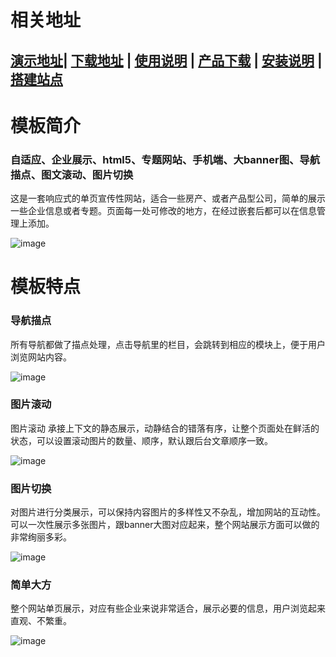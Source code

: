 # 相关地址
## [演示地址](http://theme.demo.siteserver.cn/Milenko)| [下载地址](http://download.siteserver.cn/templates/T_Milenko.zip) | [使用说明](http://bbs.siteserver.cn/t/t-milenko/963) | [产品下载](http://cms.siteserver.cn) | [安装说明](http://docs.siteserver.cn/getting-started/index.html) | [搭建站点](http://docs.siteserver.cn/getting-started/create.html)
# 模板简介
### 自适应、企业展示、html5、专题网站、手机端、大banner图、导航描点、图文滚动、图片切换
这是一套响应式的单页宣传性网站，适合一些房产、或者产品型公司，简单的展示一些企业信息或者专题。页面每一处可修改的地方，在经过嵌套后都可以在信息管理上添加。

![image](https://github.com/mingjie888/template-milenko/blob/master/introduce/01.png)

# 模板特点
### 导航描点
所有导航都做了描点处理，点击导航里的栏目，会跳转到相应的模块上，便于用户浏览网站内容。

![image](https://github.com/mingjie888/template-milenko/blob/master/introduce/02.png)

### 图片滚动
图片滚动   承接上下文的静态展示，动静结合的错落有序，让整个页面处在鲜活的状态，可以设置滚动图片的数量、顺序，默认跟后台文章顺序一致。

![image](https://github.com/mingjie888/template-milenko/blob/master/introduce/03.png)

### 图片切换
对图片进行分类展示，可以保持内容图片的多样性又不杂乱，增加网站的互动性。可以一次性展示多张图片，跟banner大图对应起来，整个网站展示方面可以做的非常绚丽多彩。

![image](https://github.com/mingjie888/template-milenko/blob/master/introduce/04.png)

### 简单大方

整个网站单页展示，对应有些企业来说非常适合，展示必要的信息，用户浏览起来直观、不繁重。

![image](https://github.com/mingjie888/template-milenko/blob/master/introduce/05.png)